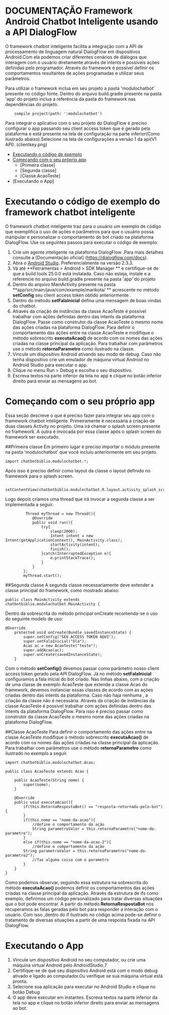 # DOCUMENTAÇÃO Framework Android Chatbot Inteligente usando a API DialogFlow 

O framework chatbot inteligente facilita a integração com a API de processamento de linguagem natural DialogFlow em dispositivos Android.Com ela podemos criar diferentes cenários de diálogos que interagem com o usuário diretamente através de intents e possíveis ações definidas pelo programador.
Através do framework é possível definir os comportamentos resultantes de ações programadas e utilizar seus parâmetros.

Para utilizar o framework inclua em seu projeto a pasta 'modulochatbot' presente no código fonte.
Dentro do arquivo build.gradle presente na pasta 'app' do projeto inclua a referência da pasta do framework nas dependências do projeto.

```
    compile project(path: ':modulochatbot')
```

Para integrar o aplicativo com o seu projeto do DialogFlow é preciso configurar o app passando seu client access token que é gerado pela plataforma e está presente na tela de configuração na parte inferior(Como ilustrado abaixo).Selecione na tela de configurações a versão 1 da api(V1 API).
(clientkey.png)


* [Executando o código de exemplo](#codigo_exemplo)
* [Começando com o seu próprio app](#seu_proprio_app)
    * [Primeira classe]
    * [Segunda classe]
    * [Classe AcaoTeste]
* [Executando o App]

# <a name="codigo_exemplo" />Executando o código de exemplo do framework chatbot inteligente

O framework chatbot inteligente traz para o usuário um exemplo de código que exemplifica o uso de ações e parâmetros para que o usuário possa manipular e personalizar o comportamento do bot criado na plataforma DialogFlow.
Use os seguintes passos para executar o código de exemplo:
1. Crie um agente inteligente na plataforma DialogFlow .Para mais detalhes consulte a [Documentação oficial] (https://dialogflow.com/docs).
2. Abra o [Android Studio](https://developer.android.com/sdk/installing/studio.html).
Preferencialmente na versão 2.3.3.
3. Vá até **Ferramentas > Android > SDK Manager ** e certifique-se de que a build tools 25.0.0 está instalada. Caso não esteja, instale e a referencie no arquivo build.gradle presente na pasta 'app' do projeto
4. Dentro do arquivo MainActivity presente na pasta **app/src/main/java/com/example/marikota/ ** acrescente no método **setConfig** seu client access token obtido anteriormente .
5. Dentro do método **setFalaInicial** defina uma mensagem de boas vindas do chatbot.
6. Através da criação de instâncias da classe AcaoTeste é possível trabalhar com ações definidas dentro das intents da plataforma DialogFlow.
Passe como construtor da classe AcaoTeste o mesmo nome das ações criadas na plataforma DialogFlow.
Para definir o comportamento das ações entre na classe AcaoTeste e modifique o método sobrescrito **executaAcao()** de acordo com os nomes das ações criadas na classe principal da aplicação.
Para trabalhar com parâmetros use o método **retornaParametro** como ilustrado na classe.
7. Vincule um dispositivo Android ativando seu modo de debug. Caso não tenha dispositivo crie um emulador de máquina virtual Android no Android Studio para executar o app.
8. Clique no menu Run > Debug e escolha o seu dispositivo.
9. Escreva textos na parte inferior da tela no app e clique no botão inferior direito para enviar as mensagens ao bot.


# <a name="seu_proprio_app" />Começando com o seu próprio app
Essa seção descreve o que é preciso fazer para integrar seu app com o framework chatbot inteligente.
Primeiramente é necessária a criação de duas classes Activity no projeto. Uma irá chamar o splash screen presente no framework. A outra é invocada por essa classe após o splash screen do framework ser executado.

##Primeira classe
Em primeiro lugar é preciso importar o módulo presente na pasta 'modulochatbot' que você incluiu anteriormente em seu projeto.
```
import chatbotbiblio.modulochatbot.*;
```
Após isso é preciso definir como layout da classe o layout definido no framework para o splash screen.
```
        setContentView(chatbotbiblio.modulochatbot.R.layout.activity_splash_screen);
```
Logo depois criamos uma thread que irá invocar a segunda classe a ser implementada a seguir.
```
         Thread myThread = new Thread(){
            @Override
            public void run(){
                try{
                    sleep(2000);
                    Intent intent = new Intent(getApplicationContext(), MainActivity.class);
                    startActivity(intent);
                    finish();
                }catch(InterruptedException e){
                    e.printStackTrace();
                }
            }
        };
        myThread.start();
```

##Segunda classe
A segunda classe necessariamente deve extender a classe principal do framework, como mostrado abaixo:

```
public class MainActivity extends chatbotbiblio.modulochatbot.MainActivity {
```
Dentro da sobrescrita do método principal onCreate recomenda-se o uso do seguinte modelo de uso:
```
@Override
    protected void onCreate(Bundle savedInstanceState) {
        super.setConfig("SEU ACCESS TOKEN AQUI");
        super.setFalaInicial("Olá");
        Acao ac = new AcaoTeste("teste");
        super.addAcao(ac);
        super.onCreate(savedInstanceState);
    }
```

Com o método **setConfig()** devemos passar como parâmetro nosso client access token gerado pela API DialogFlow. Já no método **setFalaInicial** configuramos a fala inicial do bot criado.
Nas linhas abaixo, com a criação de uma classe de exemplo AcaoTeste que extende a classe Acao do framework, devemos instanciar essas classes de acordo com as ações criadas dentro das intents da plataforma.
Caso não haja nenhuma , a criação da classe não é necessária.
Através da criação de instâncias da classe AcaoTeste é possível trabalhar com ações definidas dentro das intents da plataforma DialogFlow.
Para isso é preciso passar como construtor da classe AcaoTeste o mesmo nome das ações criadas na plataforma DialogFlow.

##Classe AcaoTeste
Para definir o comportamento das ações entre na classe AcaoTeste modifique o método sobrescrito **executaAcao()** de acordo com os nomes das ações criadas na classe principal da aplicação.
Para trabalhar com parâmetros use o método **retornaParametro** como ilustrado no exemplo a seguir.

```
import chatbotbiblio.modulochatbot.Acao;

public class AcaoTeste extends Acao {

    public AcaoTeste(String nome) {
        super(nome);
    }

    @Override
    public void executaAcao(){
        if(this.RetornaRespostaBot() == "resposta-retornada-pelo-bot"){
        }
        if(this.nome == "nome-da-acao"){
            //define o comportamento da ação
            String parametroValor = this.retornaParametro("nome-do-parametro");
        }
        else if(this.nome == "nome-da-acao-2"){
            //define o comportamento da ação
		String parametroValor = this.retornaParametro("nome-do-parametro2");
            //faz alguma coisa com o parametro
        }
    }
}
```
Como podemos observar, seguindo essa estrutura na sobrescrita do método **executaAcao()** podemos definir os comportamentos das ações criadas na classe principal da aplicação.
Através da estrutura de ifs como exemplo, definimos um código personalizado para tratar diversas situações que o bot pode encontrar.
A partir do método **RetornaRespostaBot** nós recuperamos as falas geradas pelo bot para responder a interação com o usuário. Com isso ,dentro do if ilustrado no código acima pode-se definir o tratamento de diversas situações a partir de uma resposta fixada na API DialogFlow.


# Executando o App
1. Vincule um dispositivo Android no seu computador, ou crie uma máquina virtual Android pelo AndroidStudio.7
2. Certifique-se de que seu dispositivo Android está com o modo debug ativado e ligado ao computador.Ou verifique se sua máquina virtual está pronta.
3. Selecione sua aplicação para executar no Android Studio e clique no botão Debug
4. O app deve executar em instantes. 
Escreva textos na parte inferior da tela no app e clique no botão inferior direito para enviar as mensagens ao bot.
